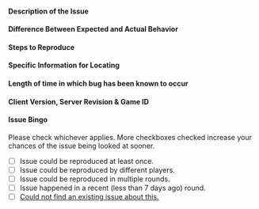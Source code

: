 <!--
	If a specific field doesn't apply, remove it!
	Anything inside tags like these is a comment and will not be displayed in the final issue.
	Be careful not to write inside them!
	Joke or spammed issues can and will result in punishment.
	
	PUT YOUR ANSWERS ON THE BLANK LINES BELOW THE HEADERS 
	(The lines with four #'s) 
	Don't edit them or delete them it's part of the formatting
-->

#### Description of the Issue


#### Difference Between Expected and Actual Behavior


#### Steps to Reproduce 


#### Specific Information for Locating
<!-- e.g. an object name, paste specific message outputs... -->


#### Length of time in which bug has been known to occur
<!--
	Be specific. If you approximately know the time it's been occurring
	for, this can speed up finding the source. If you're not sure
	about it, tell us too!
-->


#### Client Version, Server Revision & Game ID
<!-- Found with the "Show Server Revision" verb in the OOC tab in game. -->


#### Issue Bingo
Please check whichever applies. More checkboxes checked increase your chances of the issue being looked at sooner.
<!-- Check these by writing an x inside the [ ] (like this: [x])-->
<!-- Don't forget to remove the space between the brackets, or it won't work! -->
- [ ] Issue could be reproduced at least once.
- [ ] Issue could be reproduced by different players.
- [ ] Issue could be reproduced in multiple rounds.
- [ ] Issue happened in a recent (less than 7 days ago) round.
- [ ] [Could not find an existing issue about this.](https://github.com/Indiebay/indie-bay/issues)
